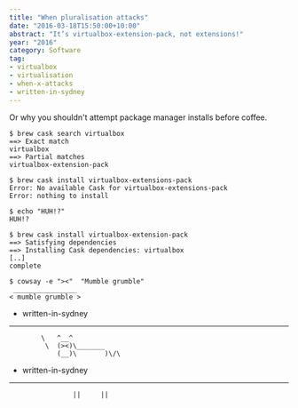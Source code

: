 ```yaml
---
title: "When pluralisation attacks"
date: "2016-03-18T15:50:00+10:00"
abstract: "It’s virtualbox-extension-pack, not extensions!"
year: "2016"
category: Software
tag:
- virtualbox
- virtualisation
- when-x-attacks
- written-in-sydney
---
```

Or why you shouldn't attempt package manager installs before coffee.

    $ brew cask search virtualbox
    ==> Exact match
    virtualbox
    ==> Partial matches
    virtualbox-extension-pack
     
    $ brew cask install virtualbox-extensions-pack
    Error: No available Cask for virtualbox-extensions-pack
    Error: nothing to install
    
    $ echo "HUH!?"
    HUH!?

    $ brew cask install virtualbox-extension-pack
    ==> Satisfying dependencies
    ==> Installing Cask dependencies: virtualbox
    [..]
    complete
    
    $ cowsay -e "><"  "Mumble grumble"
     ________________ 
    < mumble grumble >
- written-in-sydney
---
            \   ^__^
             \  (><)\_______
                (__)\       )\/\
- written-in-sydney
---
                    ||     ||


